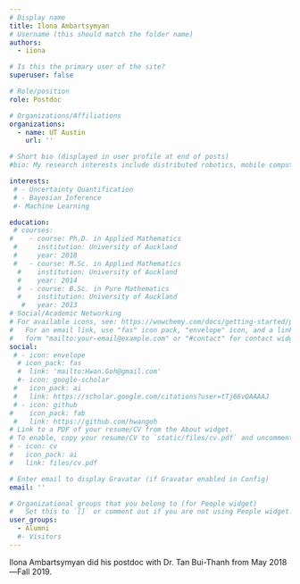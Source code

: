 ```yaml
---
# Display name
title: Ilona Ambartsymyan
# Username (this should match the folder name)
authors:
  - iiona

# Is this the primary user of the site?
superuser: false

# Role/position
role: Postdoc

# Organizations/Affiliations
organizations:
  - name: UT Austin
    url: ''

# Short bio (displayed in user profile at end of posts)
#bio: My research interests include distributed robotics, mobile computing and programmable matter.

interests:
 # - Uncertainty Quantification
 # - Bayesian Inference
 #- Machine Learning

education:
 # courses:
#    - course: Ph.D. in Applied Mathematics
 #     institution: University of Auckland
 #     year: 2018
 #   - course: M.Sc. in Applied Mathematics
  #    institution: University of Auckland
  #    year: 2014
  #  - course: B.Sc. in Pure Mathematics
  #    institution: University of Auckland
   #   year: 2013
# Social/Academic Networking
# For available icons, see: https://wowchemy.com/docs/getting-started/page-builder/#icons
#   For an email link, use "fas" icon pack, "envelope" icon, and a link in the
#   form "mailto:your-email@example.com" or "#contact" for contact widget.
social:
 # - icon: envelope
  # icon_pack: fas
  #  link: 'mailto:Hwan.Goh@gmail.com'
  #- icon: google-scholar
 #   icon_pack: ai
 #   link: https://scholar.google.com/citations?user=tTj66vQAAAAJ
 # - icon: github
#    icon_pack: fab
 #   link: https://github.com/hwangoh
# Link to a PDF of your resume/CV from the About widget.
# To enable, copy your resume/CV to `static/files/cv.pdf` and uncomment the lines below.
# - icon: cv
#   icon_pack: ai
#   link: files/cv.pdf

# Enter email to display Gravatar (if Gravatar enabled in Config)
email: ''

# Organizational groups that you belong to (for People widget)
#   Set this to `[]` or comment out if you are not using People widget.
user_groups:
  - Alumni
  #- Visitors
---
```


Ilona Ambartsymyan  did his postdoc with Dr. Tan Bui-Thanh from  May 2018—Fall 2019.
